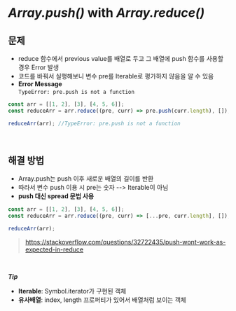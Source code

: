 # **_Array.push()_ with _Array.reduce()_**

## **문제**

- reduce 함수에서 previous value를 배열로 두고 그 배열에 push 함수를 사용할 경우 Error 발생
- 코드를 바꿔서 실행해보니 변수 pre를 Iterable로 평가하지 않음을 알 수 있음
- **Error Message**<br>`TypeError: pre.push is not a function`

```js
const arr = [[1, 2], [3], [4, 5, 6]];
const reduceArr = arr.reduce((pre, curr) => pre.push(curr.length), []);

reduceArr(arr); //TypeError: pre.push is not a function
```

<br>

## **해결 방법**

- Array.push는 push 이후 새로운 배열의 길이를 반환
- 따라서 변수 push 이용 시 pre는 숫자 --> Iterable이 아님
- **push 대신 spread 문법 사용**

```js
const arr = [[1, 2], [3], [4, 5, 6]];
const reduceArr = arr.reduce((pre, curr) => [...pre, curr.length], []);

reduceArr(arr);
```

> https://stackoverflow.com/questions/32722435/push-wont-work-as-expected-in-reduce

<br>

**_Tip_**

- **Iterable**: Symbol.iterator가 구현된 객체
- **유사배열**: index, length 프로퍼티가 있어서 배열처럼 보이는 객체
